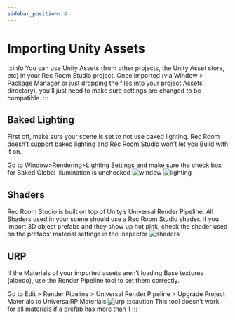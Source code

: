 ```yaml
---
sidebar_position: 4
---
```


# Importing Unity Assets

:::info
You can use Unity Assets (from other projects, the Unity Asset store, etc) in your Rec Room Studio project. Once imported (via Window > Package Manager or just dropping the files into your project Assets directory), you’ll just need to make sure settings are changed to be
compatible.
:::

## Baked Lighting
First off, make sure your scene is set to not use baked lighting. Rec Room
doesn’t support baked lighting and Rec Room Studio won’t let you Build with it
on.

Go to Window>Rendering>Lighting Settings and make sure the check box for
Baked Global Illumination is unchecked
![window](/img/window.png)
![lighting](/img/lighting.png)

## Shaders
Rec Room Studio is built on top of Unity’s Universal Render Pipeline. All Shaders used in your scene should use a Rec Room Studio shader. If you import 3D object prefabs and they show up hot pink, check the shader used on the prefabs’ material settings in the Inspector
![shaders](/img/shaders.png)

## URP
If the Materials of your imported assets aren’t loading Base textures (albedo), use the Render Pipeline tool to set them correctly.

Go to Edit > Render Pipeline > Universal Render Pipeline > Upgrade Project Materials to UniversalRP Materials
![urp](/img/urp.png)
:::caution
This tool doesn’t work for all materials if a prefab has more than 1
:::